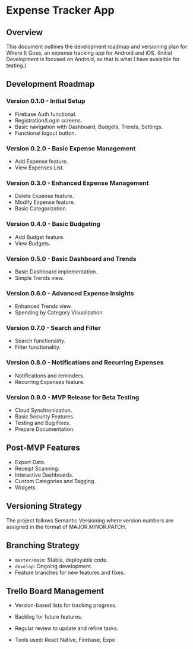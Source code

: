 # Expense Tracker App

## Overview
This document outlines the development roadmap and versioning plan for Where It Goes, an expense tracking app for Android and iOS. (Initial Development is focused on Android, as that is what I have avaialble for testing.)

## Development Roadmap

### Version 0.1.0 - Initial Setup
- Firebase Auth functional.
- Registration/Login screens.
- Basic navigation with Dashboard, Budgets, Trends, Settings.
- Functional logout button.

### Version 0.2.0 - Basic Expense Management
- Add Expense feature.
- View Expenses List.

### Version 0.3.0 - Enhanced Expense Management
- Delete Expense feature.
- Modify Expense feature.
- Basic Categorization.

### Version 0.4.0 - Basic Budgeting
- Add Budget feature.
- View Budgets.

### Version 0.5.0 - Basic Dashboard and Trends
- Basic Dashboard implementation.
- Simple Trends view.

### Version 0.6.0 - Advanced Expense Insights
- Enhanced Trends view.
- Spending by Category Visualization.

### Version 0.7.0 - Search and Filter
- Search functionality.
- Filter functionality.

### Version 0.8.0 - Notifications and Recurring Expenses
- Notifications and reminders.
- Recurring Expenses feature.

### Version 0.9.0 - MVP Release for Beta Testing
- Cloud Synchronization.
- Basic Security Features.
- Testing and Bug Fixes.
- Prepare Documentation.

## Post-MVP Features
- Export Data.
- Receipt Scanning.
- Interactive Dashboards.
- Custom Categories and Tagging.
- Widgets.

## Versioning Strategy
The project follows Semantic Versioning where version numbers are assigned in the format of MAJOR.MINOR.PATCH.

## Branching Strategy
- `master/main`: Stable, deployable code.
- `develop`: Ongoing development.
- Feature branches for new features and fixes.

## Trello Board Management
- Version-based lists for tracking progress.
- Backlog for future features.
- Regular review to update and refine tasks.




- Tools used: React Native, Firebase, Expo


